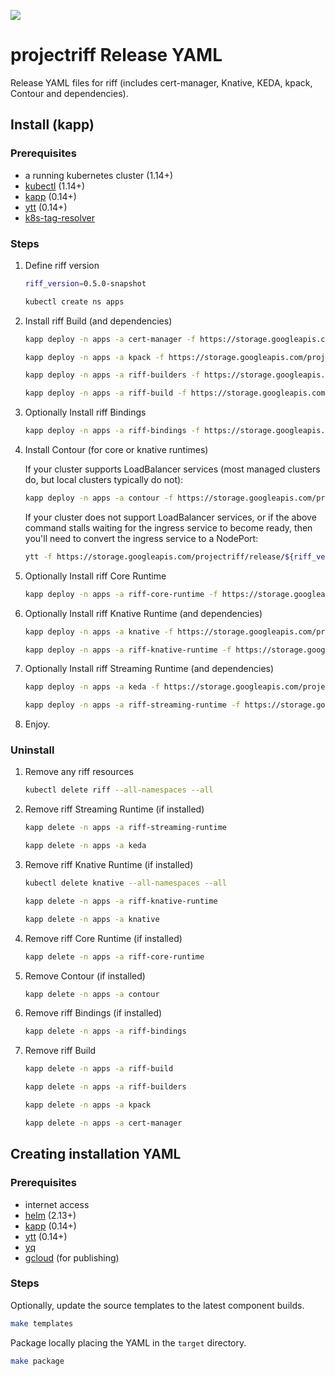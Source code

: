 ![](https://github.com/projectriff/charts/workflows/CI/badge.svg)

# projectriff Release YAML

Release YAML files for riff (includes cert-manager, Knative, KEDA, kpack, Contour and dependencies).

## Install (kapp)

### Prerequisites

- a running kubernetes cluster (1.14+)
- [kubectl](https://kubectl.docs.kubernetes.io) (1.14+)
- [kapp](https://get-kapp.io) (0.14+)
- [ytt](https://get-ytt.io) (0.14+)
- [k8s-tag-resolver](https://github.com/projectriff/k8s-manifest-scanner/)

### Steps

1. Define riff version

   ```sh
   riff_version=0.5.0-snapshot

   kubectl create ns apps
   ```

1. Install riff Build (and dependencies)
   
   ```sh
   kapp deploy -n apps -a cert-manager -f https://storage.googleapis.com/projectriff/release/${riff_version}/cert-manager.yaml
   ```

   ```sh
   kapp deploy -n apps -a kpack -f https://storage.googleapis.com/projectriff/release/${riff_version}/kpack.yaml
   ```

   ```sh
   kapp deploy -n apps -a riff-builders -f https://storage.googleapis.com/projectriff/release/${riff_version}/riff-builders.yaml
   ```

   ```sh
   kapp deploy -n apps -a riff-build -f https://storage.googleapis.com/projectriff/release/${riff_version}/riff-build.yaml
   ```

1. Optionally Install riff Bindings
   
   ```sh
   kapp deploy -n apps -a riff-bindings -f https://storage.googleapis.com/projectriff/release/${riff_version}/riff-bindings.yaml
   ```

1. Install Contour (for core or knative runtimes)
   
   If your cluster supports LoadBalancer services (most managed clusters do, but local clusters typically do not):

   ```sh
   kapp deploy -n apps -a contour -f https://storage.googleapis.com/projectriff/release/${riff_version}/contour.yaml
   ```
   
   If your cluster does not support LoadBalancer services, or if the above command stalls waiting for the ingress service to become ready, then you'll need to convert the ingress service to a NodePort:
   
   ```sh
   ytt -f https://storage.googleapis.com/projectriff/release/${riff_version}/contour.yaml -f https://storage.googleapis.com/projectriff/charts/overlays/service-nodeport.yaml --file-mark contour.yaml:type=yaml-plain | kapp deploy -n apps -a contour -f - -y
   ```

1. Optionally Install riff Core Runtime
   
   ```sh
   kapp deploy -n apps -a riff-core-runtime -f https://storage.googleapis.com/projectriff/release/${riff_version}/riff-core-runtime.yaml
   ```

1. Optionally Install riff Knative Runtime (and dependencies)
   
   ```sh
   kapp deploy -n apps -a knative -f https://storage.googleapis.com/projectriff/release/${riff_version}/knative.yaml
   ```

   ```sh
   kapp deploy -n apps -a riff-knative-runtime -f https://storage.googleapis.com/projectriff/release/${riff_version}/riff-knative-runtime.yaml
   ```

1. Optionally Install riff Streaming Runtime (and dependencies)
   
   ```sh
   kapp deploy -n apps -a keda -f https://storage.googleapis.com/projectriff/release/${riff_version}/keda.yaml
   ```

   ```sh
   kapp deploy -n apps -a riff-streaming-runtime -f https://storage.googleapis.com/projectriff/release/${riff_version}/riff-streaming-runtime.yaml
   ```

1. Enjoy.

### Uninstall

1. Remove any riff resources

   ```sh
   kubectl delete riff --all-namespaces --all
   ```

1. Remove riff Streaming Runtime (if installed)

   ```sh
   kapp delete -n apps -a riff-streaming-runtime
   ```

   ```sh
   kapp delete -n apps -a keda
   ```

1. Remove riff Knative Runtime (if installed)

   ```sh
   kubectl delete knative --all-namespaces --all
   ```

   ```sh
   kapp delete -n apps -a riff-knative-runtime
   ```

   ```sh
   kapp delete -n apps -a knative
   ```

1. Remove riff Core Runtime (if installed)
   ```sh
   kapp delete -n apps -a riff-core-runtime
   ```

1. Remove Contour (if installed)

   ```sh
   kapp delete -n apps -a contour
   ```

1. Remove riff Bindings (if installed)

   ```sh
   kapp delete -n apps -a riff-bindings
   ```

1. Remove riff Build

   ```sh
   kapp delete -n apps -a riff-build
   ```

   ```sh
   kapp delete -n apps -a riff-builders
   ```

   ```sh
   kapp delete -n apps -a kpack
   ```

   ```sh
   kapp delete -n apps -a cert-manager
   ```

## Creating installation YAML

### Prerequisites

- internet access
- [helm](https://helm.sh) (2.13+)
- [kapp](https://get-kapp.io) (0.14+)
- [ytt](https://get-ytt.io) (0.14+)
- [yq](http://mikefarah.github.io/yq/)
- [gcloud](https://cloud.google.com/sdk/gcloud/) (for publishing)

### Steps

Optionally, update the source templates to the latest component builds.

```sh
make templates
```

Package locally placing the YAML in the `target` directory.

```sh
make package
```

